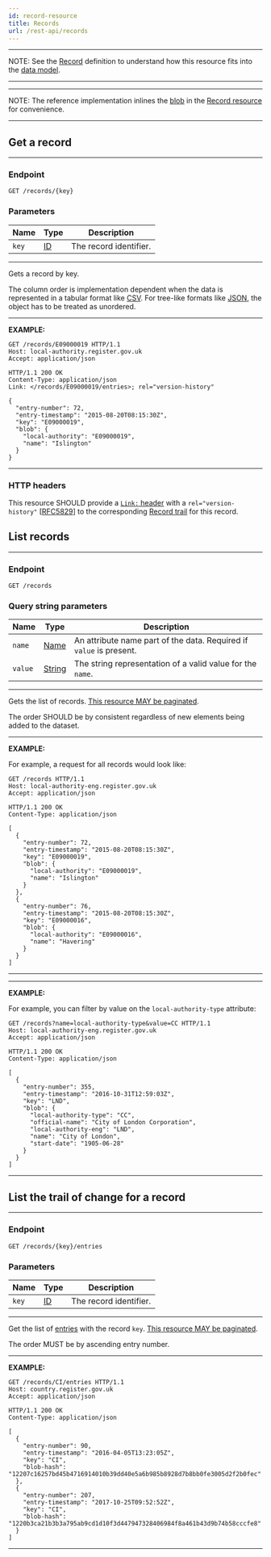 ```yaml
---
id: record-resource
title: Records
url: /rest-api/records
---
```


***
NOTE: See the [Record](/glossary/record) definition to understand how this
resource fits into the [data model](/data-model).
***

***
NOTE: The reference implementation inlines the [blob](/glossary/blob) in the
[Record resource](/rest-api/records) for convenience.
***

## Get a record

***
### Endpoint

```
GET /records/{key}
```

### Parameters

|Name|Type|Description|
|-|-|-|
|`key`| [ID](/glossary/key#id-type)|The record identifier.|
***

Gets a record by key.

The column order is implementation dependent when the data is represented in a
tabular format like [CSV](/rest-api#csv). For tree-like formats like
[JSON](/rest-api#json), the object has to be treated as unordered.

***
**EXAMPLE:**

```http
GET /records/E09000019 HTTP/1.1
Host: local-authority.register.gov.uk
Accept: application/json
```

```http
HTTP/1.1 200 OK
Content-Type: application/json
Link: </records/E09000019/entries>; rel="version-history"

{
  "entry-number": 72,
  "entry-timestamp": "2015-08-20T08:15:30Z",
  "key": "E09000019",
  "blob": {
    "local-authority": "E09000019",
    "name": "Islington"
  }
}
```
***

### HTTP headers

This resource SHOULD provide a [`Link:` header](@rfc8288) with a
`rel="version-history"` [[RFC5829](@rfc5829)] to the corresponding [Record
trail](#list-the-trail-of-change-for-a-record) for this record.


## List records

***
### Endpoint

```
GET /records
```

### Query string parameters

|Name|Type|Description|
|-|-|-|
|`name`| [Name](/datatypes/name) |An attribute name part of the data. Required if `value` is present.|
|`value`| [String](/datatypes/string) |The string representation of a valid value for the `name`.|
***

Gets the list of records. [This resource MAY be paginated](/rest-api#collection-pagination).

The order SHOULD be by consistent regardless of new elements being added to
the dataset.

***
**EXAMPLE:**

For example, a request for all records would look like:

```http
GET /records HTTP/1.1
Host: local-authority-eng.register.gov.uk
Accept: application/json
```

```http
HTTP/1.1 200 OK
Content-Type: application/json

[
  {
    "entry-number": 72,
    "entry-timestamp": "2015-08-20T08:15:30Z",
    "key": "E09000019",
    "blob": {
      "local-authority": "E09000019",
      "name": "Islington"
    }
  },
  {
    "entry-number": 76,
    "entry-timestamp": "2015-08-20T08:15:30Z",
    "key": "E09000016",
    "blob": {
      "local-authority": "E09000016",
      "name": "Havering"
    }
  }
]
```
***

***
**EXAMPLE:**

For example, you can filter by value on the `local-authority-type` attribute:

```http
GET /records?name=local-authority-type&value=CC HTTP/1.1
Host: local-authority-eng.register.gov.uk
Accept: application/json
```

```http
HTTP/1.1 200 OK
Content-Type: application/json

[
  {
    "entry-number": 355,
    "entry-timestamp": "2016-10-31T12:59:03Z",
    "key": "LND",
    "blob": {
      "local-authority-type": "CC",
      "official-name": "City of London Corporation",
      "local-authority-eng": "LND",
      "name": "City of London",
      "start-date": "1905-06-28"
    }
  }
]
```
***

## List the trail of change for a record

***
### Endpoint

```
GET /records/{key}/entries
```

### Parameters

|Name|Type|Description|
|-|-|-|
|`key`| [ID](/glossary/key#id-type)|The record identifier.|
***

Get the list of [entries](/glossary/entry) with the record `key`. [This
resource MAY be paginated](/rest-api#collection-pagination).

The order MUST be by ascending entry number.

***
**EXAMPLE:**

```http
GET /records/CI/entries HTTP/1.1
Host: country.register.gov.uk
Accept: application/json
```

```http
HTTP/1.1 200 OK
Content-Type: application/json

[
  {
    "entry-number": 90,
    "entry-timestamp": "2016-04-05T13:23:05Z",
    "key": "CI",
    "blob-hash": "12207c16257bd45b4716914010b39dd40e5a6b985b8928d7b8bb0fe3005d2f2b0fec"
  },
  {
    "entry-number": 207,
    "entry-timestamp": "2017-10-25T09:52:52Z",
    "key": "CI",
    "blob-hash": "1220b3ca21b3b3a795ab9cd1d10f3d447947328406984f8a461b43d9b74b58cccfe8"
  }
]
```
***
